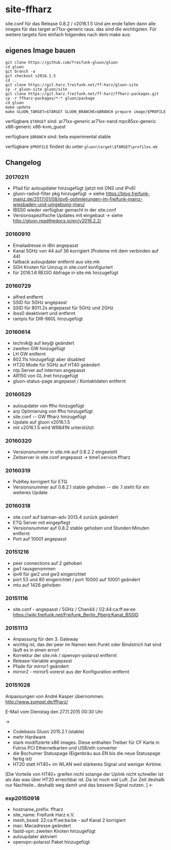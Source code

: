 # site-ffharz
site.conf für das Release 0.8.2 / v2016.1.5
Und am ende fallen dann alle images für das target ar71xx-generic raus. das sind die wichtigsten.
Für weitere targets füre einfach folgendes nach dem make aus:
## eigenes Image bauen
```
git clone https://github.com/freifunk-gluon/gluon
cd gluon
git branch -a
git checkout v2016.1.5
cd ..
git clone https://git.harz.freifunk.net/ff-harz/gluon-site 
cp -r gluon-site gluon/site
git clone https://git.harz.freifunk.net/ff-harz/ffharz-packages.git
cp -r ffharz-packages/*-* gluon/package
cd gluon
make update
make GLUON_TARGET=$TARGET GLUON_BRANCHE=$BRANCH prepare image/$PROFILE
```
verfügbare `$TARGET` sind:
ar71xx-generic
ar71xx-nand
mpc85xx-generic
x86-generic
x86-kvm_guest

verfügbare `$BRANCH` sind:
beta
experimental
stable

verfügbare `$PROFILE` findest du unter `gluon\target\$TARGET\profiles.mk`

## Changelog
### 20170211
- Pfad für autoupdater hinzugefügt (jetzt mit DNS und IPv6)
- gluon-radvd-filter pkg hinzugefügt -> siehe https://blog.freifunk-mainz.de/2017/01/08/ipv6-optimierungen-im-freifunk-mainz-wiesbaden-und-umgebung-mwu/
- IBSS0 wieder verfügbar gemacht in der site.conf
- Versionsspezifische Updates mit eingebaut -> siehe http://gluon.readthedocs.io/en/v2016.2.2/

### 20160910
- Emailadresse in i8ln angepasst
- Kanal 5GHz von 44 auf 36 korrigiert (Proleme mit dem verbinden auf 44)
- fallback autoupdater entfernt aus site.mk
- SGH Knoten für Umzug in site.conf konfiguriert
- für 2016.1.6 REGIO Abfrage in site.mk hinzugefügt

### 20160729
- alfred entfernt
- SSID für 5GHz angepasst
- SSID für 8011.2s angepasst für 5GHz und 2GHz
- ibss0 deaktiviert und entfernt
- rampis für DIR-860L hinzugefügt

### 20160614
- technik@ auf key@ geändert
- zweiten GW hinzugefügt
- LH GW entfernt
- 802.11s hinzugefügt aber disabled
- HT20 Mode für 5GHz auf HT40 geändert
- ntp Server auf internen angepasst
- AR150 von GL.Inet hinzugefügt
- gluon-status-page angepasst / Kontaktdaten entfernt

### 20160529
- autoupdater von ffho hinzugefügt
- arp Optimierung von ffho hinzugefügt
- site.conf -- GW ffharz hinzugefügt
- Update auf gluon v2016.1.5
- mit v2016.1.5 wird WR841N unterstützt

### 20160320
- Versionsnummer in site.mk auf 0.8.2.2 eingestellt
- Zeitserver in site.conf angepasst -> time1.service.ffharz

### 20160319
- PubKey korrigiert für ETQ
- Versionsnummer auf 0.8.2.1 stable gehoben
-- die .1 steht für ein weiteres Update

### 20160318
- site.conf auf batman-adv 2013.4 zurück geändert
- ETQ Server mit eingepflegt
- Versionsnummer auf 0.8.2 stable gehoben und Stunden:Minuten entfernt
- Port auf 10001 angepasst

### 20151216
- peer connections auf 2 gehoben
- gw1 rausgenommen
- ipv6 für gw2 und gw3 eingerichtet
- port 53 und 80 eingerichtet / port 10000 auf 10001 geändert
- mtu auf 1426 gehoben

### 20151116
- site.conf - angepasst / 5GHz / Chan44 / 02:44:ca:ff:ee:ee
https://wiki.freifunk.net/Freifunk_Berlin_Pberg:Kanal_BSSID

### 20151113

- Anpassung für den 3. Gateway
- wichtig ist, das der peer im Namen kein Punkt oder Bindstrich hat sind läuft es in einen error!
- Korrektur der site.mk / openvpn-polarssl entfernt
- Release-Variable angepasst
- Pfade für mirror1 geändert
- mirror2 - mirror5 vorerst aus der Konfiguration entfernt

### 20151028
Anpassungen von André Kasper übernommen.
http://www.zumpel.de/ffharz/

E-Mail vom Dienstag den 27.11.2015 00:30 Uhr

->
- Codebasis Gluon 2015.2.1 (stable)
- mehr Hardware
- stark modifizierte x86 images. Diese enthalten Treiber für CF Karte in
Futros PCI Ethernetkarten und USB/eth converter
- die Bochumer Statuspage (Eigenbräu aus EN bis die neue Statuspage
fertig ist)
- HT20 statt HT40+ im WLAN weil stärkeres Signal und weniger Airtime.

[Die Vorteile von HT40+ greifen nicht solange der Uplink nicht schneller
ist als das was über HT20 erreichbar ist. Da ist noch viel Luft. Zur
Zeit deshalb nur Nachteile.. deshalb weg damit und das bessere Signal
nutzen. ]
<-

### exp20150918
- hostname_prefix: ffharz
- site_name: Freifunk Harz e.V.
- mesh_bssid: 22:ca:ff:ee:ba:be - auf Kanal 2 korrigiert
- mac: Macadresse geändert
- fastd-vpn: zweiten Knoten hinzugefügt
- autoupdater aktiviert
- openvpn-polarssl Paket hinzugefügt 
